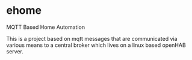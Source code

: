 # ehome
MQTT Based Home Automation

This is a project based on mqtt messages that are communicated via various means to a central broker which lives on a linux based openHAB server. 
